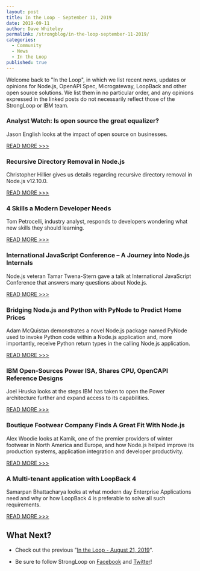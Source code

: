 ```yaml
---
layout: post
title: In the Loop - September 11, 2019
date: 2019-09-11
author: Dave Whiteley
permalink: /strongblog/in-the-loop-september-11-2019/
categories:
  - Community
  - News
  - In the Loop
published: true
---
```


Welcome back to "In the Loop", in which we list recent news, updates or opinions for Node.js, OpenAPI Spec, Microgateway, LoopBack and other open source solutions. We list them in no particular order, and any opinions expressed in the linked posts do not necessarily reflect those of the StrongLoop or IBM team.
<!--more-->

### Analyst Watch: Is open source the great equalizer?

Jason English looks at the impact of open source on businesses.

[READ MORE >>>](https://sdtimes.com/os/analyst-watch-is-open-source-the-great-equalizer/)

### Recursive Directory Removal in Node.js 

Christopher Hillier gives us details regarding recursive directory removal in Node.js v12.10.0.

[READ MORE >>>](https://dev.to/boneskull/recursive-directory-removal-in-node-js-239f)

### 4 Skills a Modern Developer Needs 

Tom Petrocelli, industry analyst, responds to developers wondering what new skills they should learning.

[READ MORE >>>](https://www.cmswire.com/information-management/4-skills-a-modern-developer-needs/)

### International JavaScript Conference – A Journey into Node.js Internals

Node.js veteran Tamar Twena-Stern gave a talk at International JavaScript Conference that answers many questions about Node.js.

[READ MORE >>>](https://jaxenter.com/javascript-journey-node-js-internals-161595.html)

### Bridging Node.js and Python with PyNode to Predict Home Prices

Adam McQuistan demonstrates a novel Node.js package named PyNode used to invoke Python code within a Node.js application and, more importantly, receive Python return types in the calling Node.js application.

[READ MORE >>>](https://thecodinginterface.com/blog/bridging-nodejs-and-python-with-pynode/)

### IBM Open-Sources Power ISA, Shares CPU, OpenCAPI Reference Designs

Joel Hruska looks at the steps IBM has taken to open the Power architecture further and expand access to its capabilities.

[READ MORE >>>](https://www.extremetech.com/computing/297162-ibm-open-sources-power-isa-shares-cpu-opencapi-reference-designs)

### Boutique Footwear Company Finds A Great Fit With Node.js

Alex Woodie looks at Kamik, one of the premier providers of winter footwear in North America and Europe, and how Node.js helped improve its production systems, application integration and developer productivity.

[READ MORE >>>](https://www.itjungle.com/2019/08/19/boutique-footwear-company-finds-a-great-fit-with-node-js/)

### A Multi-tenant application with LoopBack 4

Samarpan Bhattacharya looks at what modern day Enterprise Applications need and why or how LoopBack 4 is preferable to solve all such requirements.

[READ MORE >>>](https://medium.com/@this.is.samy/https-medium-com-a-multi-tenant-application-with-loopback-4-b28d68dd0dd6)

## What Next?

* Check out the previous "[In the Loop - August 21, 2019](https://strongloop.com/strongblog/in-the-loop-august-21-2019/)".

* Be sure to follow StrongLoop on [Facebook](https://www.facebook.com/strongloop/) and [Twitter](https://twitter.com/StrongLoop)!
